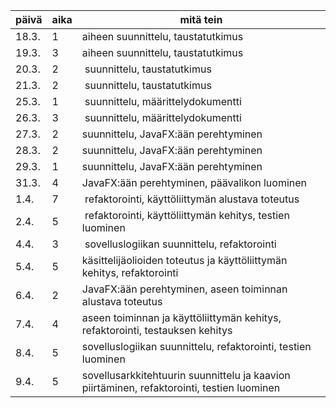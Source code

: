päivä | aika | mitä tein
------|------|----------
18.3. |1| aiheen suunnittelu, taustatutkimus
19.3. |3| aiheen suunnittelu, taustatutkimus
20.3. |2| suunnittelu, taustatutkimus
21.3. |2| suunnittelu, taustatutkimus
25.3. |1| suunnittelu, määrittelydokumentti
26.3. |3| suunnittelu, määrittelydokumentti
27.3. |2| suunnittelu, JavaFX:ään perehtyminen
28.3. |2| suunnittelu, JavaFX:ään perehtyminen
29.3. |1| suunnittelu, JavaFX:ään perehtyminen
31.3. |4| JavaFX:ään perehtyminen, päävalikon luominen
1.4.  |7| refaktorointi, käyttöliittymän alustava toteutus
2.4.  |5| refaktorointi, käyttöliittymän kehitys, testien luominen
4.4.  |3| sovelluslogiikan suunnittelu, refaktorointi
5.4.  |5| käsittelijäolioiden toteutus ja käyttöliittymän kehitys, refaktorointi
6.4.  |2| JavaFX:ään perehtyminen, aseen toiminnan alustava toteutus
7.4.  |4| aseen toiminnan ja käyttöliittymän kehitys, refaktorointi, testauksen kehitys
8.4.  |5| sovelluslogiikan suunnittelu, refaktorointi, testien luominen
9.4.  |5| sovellusarkkitehtuurin suunnittelu ja kaavion piirtäminen, refaktorointi, testien luominen
